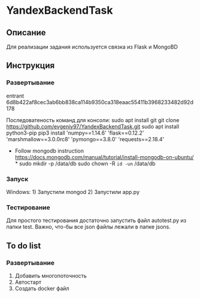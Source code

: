# YandexBackendTask
## Описание

Для реализации задания используется связка из Flask и MongoBD

## Инструкция
### Развертывание

entrant
6d8b422af8cec3ab6bb838ca114b9350ca318eaac55411b3968233482d92d178

Последоватеность команд для консоли: 
sudo apt install git
git clone https://github.com/evgeniy97/YandexBackendTask.git
sudo apt install python3-pip
pip3 install 'numpy==1.14.6'  'flask==0.12.2'  'marshmallow==3.0.0rc8' 'pymongo==3.8.0' 'requests==2.18.4'
 * Follow mongodb instruction https://docs.mongodb.com/manual/tutorial/install-mongodb-on-ubuntu/ * 
sudo mkdir -p /data/db
sudo chown -R `id -un` /data/db

### Запуск

Windows:
    1) Запустили mongod
    2) Запустили app.py

### Тестирование
Для простого тестирования достаточно запустить файл autotest.py из папки test. Важно, что-бы все json файлы лежали в папке jsons. 

## To do list
### Развертывание
1) Добавить многопоточность
2) Автостарт
3) Создать docker файл